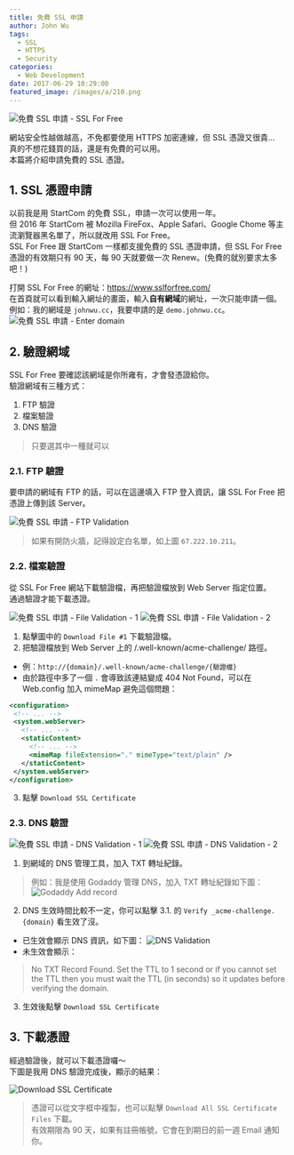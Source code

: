 ```yaml
---
title: 免費 SSL 申請
author: John Wu
tags:
  - SSL
  - HTTPS
  - Security
categories:
  - Web Development
date: 2017-06-29 10:29:00
featured_image: /images/a/210.png
---
```

![免費 SSL 申請 - SSL For Free](/images/a/210.png)

網站安全性越做越高，不免都要使用 HTTPS 加密連線，但 SSL 憑證又很貴...  
真的不想花錢買的話，還是有免費的可以用。  
本篇將介紹申請免費的 SSL 憑證。  

<!-- more -->

## 1. SSL 憑證申請
 
以前我是用 StartCom 的免費 SSL，申請一次可以使用一年。  
但 2016 年 StartCom 被 Mozilla FireFox、Apple Safari、Google Chome 等主流瀏覽器黑名單了，所以就改用 SSL For Free。  
SSL For Free 跟 StartCom 一樣都支援免費的 SSL 憑證申請，但 SSL For Free 憑證的有效期只有 90 天，每 90 天就要做一次 Renew。(免費的就別要求太多吧！)  

打開 SSL For Free 的網址：https://www.sslforfree.com/  
在首頁就可以看到輸入網址的畫面，輸入**自有網域**的網址，一次只能申請一個。  
例如：我的網域是 `johnwu.cc`，我要申請的是 `demo.johnwu.cc`。  
![免費 SSL 申請 - Enter domain](/images/a/211.png)

## 2. 驗證網域

SSL For Free 要確認該網域是你所雍有，才會發憑證給你。  
驗證網域有三種方式：  
1. FTP 驗證  
2. 檔案驗證  
3. DNS 驗證  

> 只要選其中一種就可以  

### 2.1. FTP 驗證

要申請的網域有 FTP 的話，可以在這邊填入 FTP 登入資訊，讓 SSL For Free 把憑證上傳到該 Server。  

![免費 SSL 申請 - FTP Validation](/images/a/212.png)

> 如果有開防火牆，記得設定白名單，如上圖 `67.222.10.211`。

### 2.2. 檔案驗證

從 SSL For Free 網站下載驗證檔，再把驗證檔放到 Web Server 指定位置。  
通過驗證才能下載憑證。  

![免費 SSL 申請 - File Validation - 1](/images/a/213.png)
![免費 SSL 申請 - File Validation - 2](/images/a/214.png)
1. 點擊圖中的 `Download File #1` 下載驗證檔。  
2. 把驗證檔放到 Web Server 上的 /.well-known/acme-challenge/ 路徑。  
 * 例：`http://{domain}/.well-known/acme-challenge/{驗證檔}`  
 * 由於路徑中多了一個 `.` 會導致該連結變成 404 Not Found，可以在 Web.config 加入 mimeMap 避免這個問題：
 ```xml
<configuration>
  <!-- ... -->
  <system.webServer>
    <!-- ... -->
    <staticContent>
      <!-- ... -->
      <mimeMap fileExtension="." mimeType="text/plain" />
    </staticContent>
  </system.webServer>
</configuration>
```
3. 點擊 `Download SSL Certificate`

### 2.3. DNS 驗證

![免費 SSL 申請 - DNS Validation - 1](/images/a/215.png)
![免費 SSL 申請 - DNS Validation - 2](/images/a/216.png)
1. 到網域的 DNS 管理工具，加入 TXT 轉址紀錄。  
> 例如：我是使用 Godaddy 管理 DNS，加入 TXT 轉址紀錄如下圖：  
![Godaddy Add record](/images/a/217.png)  

2. DNS 生效時間比較不一定，你可以點擊 3.1. 的 `Verify _acme-challenge.{domain}` 看生效了沒。  
 * 已生效會顯示 DNS 資訊，如下圖：
 ![DNS Validation](/images/a/218.png)  
 * 未生效會顯示：
 > No TXT Record Found. Set the TTL to 1 second or if you cannot set the TTL then you must wait the TTL (in seconds) so it updates before verifying the domain.  

3. 生效後點擊 `Download SSL Certificate`

## 3. 下載憑證

經過驗證後，就可以下載憑證囉～  
下圖是我用 DNS 驗證完成後，顯示的結果：  

 ![Download SSL Certificate](/images/a/219.png)  

> 憑證可以從文字框中複製，也可以點擊 `Download All SSL Certificate Files` 下載。  
> 有效期限為 90 天，如果有註冊帳號，它會在到期日的前一週 Email 通知你。  